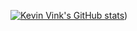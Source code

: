 [![Kevin Vink's GitHub stats](https://github-readme-stats.vercel.app/api?username=Kevin-Vink&show_icons=true&title_color=fff&icon_color=79ff97&text_color=9f9f9f&bg_color=151515)](https://github.com/Kevin-Vink))
